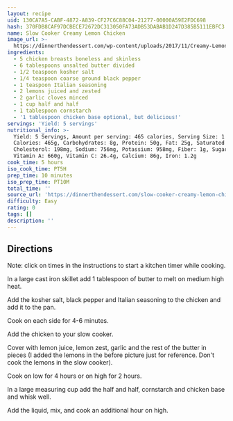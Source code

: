 ```yaml
---
layout: recipe
uid: 130CA7A5-CABF-4872-A839-CF27C6C88C04-21277-00000A59E2FDC698
hash: 370FDB8CAF97DCBECE72672DC313050FA73ADB53DABAB1D247D385B5111EBFC3
name: Slow Cooker Creamy Lemon Chicken
image_url: >-
  https://dinnerthendessert.com/wp-content/uploads/2017/11/Creamy-Lemon-Chicken-FB.jpg
ingredients:
  - 5 chicken breasts boneless and skinless
  - 6 tablespoons unsalted butter divided
  - 1/2 teaspoon kosher salt
  - 1/4 teaspoon coarse ground black pepper
  - 1 teaspoon Italian seasoning
  - 2 lemons juiced and zested
  - 2 garlic cloves minced
  - 1 cup half and half
  - 1 tablespoon cornstarch
  - '1 tablespoon chicken base optional, but delicious!'
servings: 'Yield: 5 servings'
nutritional_info: >-
  Yield: 5 Servings, Amount per serving: 465 calories, Serving Size: 1 ,
  Calories: 465g, Carbohydrates: 8g, Protein: 50g, Fat: 25g, Saturated Fat: 13g,
  Cholesterol: 198mg, Sodium: 756mg, Potassium: 958mg, Fiber: 1g, Sugar: 1g,
  Vitamin A: 660g, Vitamin C: 26.4g, Calcium: 86g, Iron: 1.2g
cook_time: 5 hours
iso_cook_time: PT5H
prep_time: 10 minutes
iso_prep_time: PT10M
total_time: ''
source_url: 'https://dinnerthendessert.com/slow-cooker-creamy-lemon-chicken/'
difficulty: Easy
rating: 0
tags: []
description: ''
---
```

## Directions

Note: click on times in the instructions to start a kitchen timer while cooking.

In a large cast iron skillet add 1 tablespoon of butter to melt on medium high heat.

Add the kosher salt, black pepper and Italian seasoning to the chicken and add it to the pan.

Cook on each side for 4-6 minutes.

Add the chicken to your slow cooker.

Cover with lemon juice, lemon zest, garlic and the rest of the butter in pieces (I added the lemons in the before picture just for reference. Don't cook the lemons in the slow cooker).

Cook on low for 4 hours or on high for 2 hours.

In a large measuring cup add the half and half, cornstarch and chicken base and whisk well.

Add the liquid, mix, and cook an additional hour on high.
